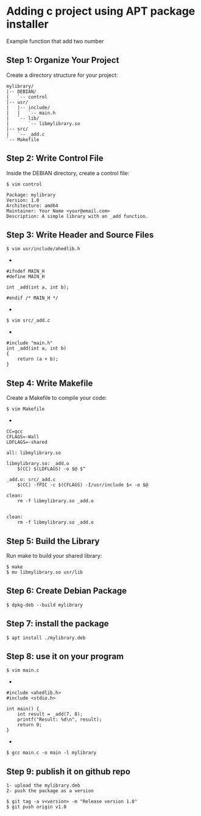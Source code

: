 # Adding c project using APT package installer
 
 Example function that add two number

## Step 1: Organize Your Project

Create a directory structure for your project:

    mylibrary/
    |-- DEBIAN/
    |   `-- control
    |-- usr/
    |   |-- include/
    |   |   `-- main.h
    |   `-- lib/
    |       `-- libmylibrary.so
    |-- src/
    |   `-- _add.c
    `-- Makefile

## Step 2: Write Control File

Inside the DEBIAN directory, create a control file:

    $ vim control

    Package: mylibrary
    Version: 1.0
    Architecture: amd64
    Maintainer: Your Name <your@email.com>
    Description: A simple library with an _add function.

## Step 3: Write Header and Source Files

    $ vim usr/include/ahedlib.h
-

    #ifndef MAIN_H
    #define MAIN_H

    int _add(int a, int b);

    #endif /* MAIN_H */
-

    $ vim src/_add.c
-

    #include "main.h"
    int _add(int a, int b)
    {
        return (a + b);
    }

## Step 4: Write Makefile

Create a Makefile to compile your code:

    $ vim Makefile
-

    CC=gcc
    CFLAGS=-Wall
    LDFLAGS=-shared

    all: libmylibrary.so

    libmylibrary.so: _add.o
        $(CC) $(LDFLAGS) -o $@ $^

    _add.o: src/_add.c
        $(CC) -fPIC -c $(CFLAGS) -I/usr/include $< -o $@

    clean:
        rm -f libmylibrary.so _add.o


    clean:
        rm -f libmylibrary.so _add.o

## Step 5: Build the Library

Run make to build your shared library:

    $ make
    $ mv libmylibrary.so usr/lib

## Step 6: Create Debian Package

    $ dpkg-deb --build mylibrary
## Step 7: install the package 

    $ apt install ./mylibrary.deb
## Step 8: use it on your program 

    $ vim main.c
-

    #include <ahedlib.h>
    #include <stdio.h>

    int main() {
        int result = _add(7, 8);
        printf("Result: %d\n", result);
        return 0;
    }

-

    $ gcc main.c -o main -l mylibrary

## Step 9: publish it on github repo

    1- upload the mylibrary.deb
    2- push the package as a version 

    $ git tag -a v<version> -m "Release version 1.0"
    $ git push origin v1.0
